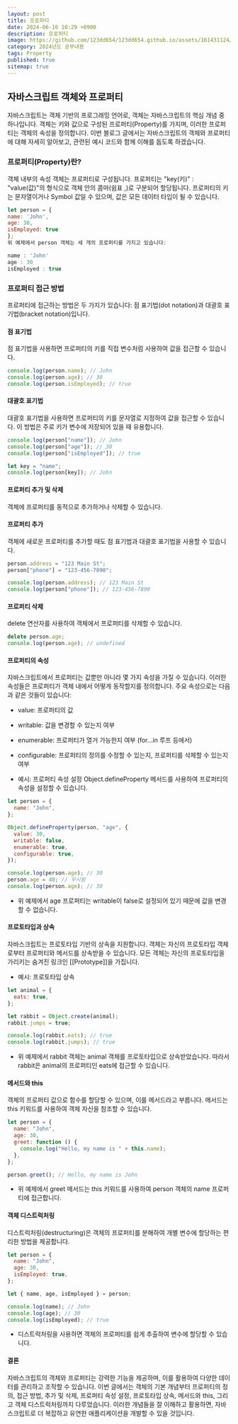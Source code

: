 ```yaml
---
layout: post
title: 프로퍼티
date: 2024-06-16 10:29 +0900
description: 프로퍼티
image: https://github.com/123dd654/123dd654.github.io/assets/161431124/8c4e8c90-4d2f-4e6e-86aa-9df7ca98a3a3
category: 2024년도 공부내용
tags: Property
published: true
sitemap: true
---
```


## 자바스크립트 객체와 프로퍼티

자바스크립트는 객체 기반의 프로그래밍 언어로, 객체는 자바스크립트의 핵심 개념 중 하나입니다.
객체는 키와 값으로 구성된 프로퍼티(Property)를 가지며, 이러한 프로퍼티는 객체의 속성을 정의합니다.
이번 블로그 글에서는 자바스크립트의 객체와 프로퍼티에 대해 자세히 알아보고, 관련된 예시 코드와 함께 이해를 돕도록 하겠습니다.

### 프로퍼티(Property)란?

객체 내부의 속성 객체는 프로퍼티로 구성됩니다.
프로퍼티는 "key(키)" : "value(값)"의 형식으로 객체 안의 콤마(쉼표 ,)로 구분되어 할당됩니다.
프로퍼티의 키는 문자열이거나 Symbol 값일 수 있으며, 값은 모든 데이터 타입이 될 수 있습니다.

```javascript
let person = {
name: 'John',
age: 30,
isEmployed: true
};
위 예제에서 person 객체는 세 개의 프로퍼티를 가지고 있습니다:

name : 'John'
age : 30
isEmployed : true
```

### 프로퍼티 접근 방법

프로퍼티에 접근하는 방법은 두 가지가 있습니다: 점 표기법(dot notation)과 대괄호 표기법(bracket notation)입니다.

#### 점 표기법

점 표기법을 사용하면 프로퍼티의 키를 직접 변수처럼 사용하여 값을 접근할 수 있습니다.

```javascript
console.log(person.name); // John
console.log(person.age); // 30
console.log(person.isEmployed); // true
```

#### 대괄호 표기법

대괄호 표기법을 사용하면 프로퍼티의 키를 문자열로 지정하여 값을 접근할 수 있습니다.
이 방법은 주로 키가 변수에 저장되어 있을 때 유용합니다.

```javascript
console.log(person["name"]); // John
console.log(person["age"]); // 30
console.log(person["isEmployed"]); // true

let key = "name";
console.log(person[key]); // John
```

#### 프로퍼티 추가 및 삭제

객체에 프로퍼티를 동적으로 추가하거나 삭제할 수 있습니다.

#### 프로퍼티 추가

객체에 새로운 프로퍼티를 추가할 때도 점 표기법과 대괄호 표기법을 사용할 수 있습니다.

```javascript
person.address = "123 Main St";
person["phone"] = "123-456-7890";

console.log(person.address); // 123 Main St
console.log(person["phone"]); // 123-456-7890
```

#### 프로퍼티 삭제

delete 연산자를 사용하여 객체에서 프로퍼티를 삭제할 수 있습니다.

```javascript
delete person.age;
console.log(person.age); // undefined
```

#### 프로퍼티의 속성

자바스크립트에서 프로퍼티는 값뿐만 아니라 몇 가지 속성을 가질 수 있습니다.
이러한 속성들은 프로퍼티가 객체 내에서 어떻게 동작할지를 정의합니다. 주요 속성으로는 다음과 같은 것들이 있습니다:

- value: 프로퍼티의 값
- writable: 값을 변경할 수 있는지 여부
- enumerable: 프로퍼티가 열거 가능한지 여부 (for...in 루프 등에서)
- configurable: 프로퍼티의 정의를 수정할 수 있는지, 프로퍼티를 삭제할 수 있는지 여부

- 예시: 프로퍼티 속성 설정
  Object.defineProperty 메서드를 사용하여 프로퍼티의 속성을 설정할 수 있습니다.

```javascript
let person = {
  name: "John",
};

Object.defineProperty(person, "age", {
  value: 30,
  writable: false,
  enumerable: true,
  configurable: true,
});

console.log(person.age); // 30
person.age = 40; // 무시됨
console.log(person.age); // 30
```

- 위 예제에서 age 프로퍼티는 writable이 false로 설정되어 있기 때문에 값을 변경할 수 없습니다.

#### 프로토타입과 상속

자바스크립트는 프로토타입 기반의 상속을 지원합니다.
객체는 자신의 프로토타입 객체로부터 프로퍼티와 메서드를 상속받을 수 있습니다.
모든 객체는 자신의 프로토타입을 가리키는 숨겨진 링크인 [[Prototype]]을 가집니다.

- 예시: 프로토타입 상속

```javascript
let animal = {
  eats: true,
};

let rabbit = Object.create(animal);
rabbit.jumps = true;

console.log(rabbit.eats); // true
console.log(rabbit.jumps); // true
```

- 위 예제에서 rabbit 객체는 animal 객체를 프로토타입으로 상속받았습니다.
  따라서 rabbit은 animal의 프로퍼티인 eats에 접근할 수 있습니다.

#### 메서드와 this

객체의 프로퍼티 값으로 함수를 할당할 수 있으며, 이를 메서드라고 부릅니다.
메서드는 this 키워드를 사용하여 객체 자신을 참조할 수 있습니다.

```javascript
let person = {
  name: "John",
  age: 30,
  greet: function () {
    console.log("Hello, my name is " + this.name);
  },
};

person.greet(); // Hello, my name is John
```

- 위 예제에서 greet 메서드는 this 키워드를 사용하여 person 객체의 name 프로퍼티에 접근합니다.

#### 객체 디스트럭처링

디스트럭처링(destructuring)은 객체의 프로퍼티를 분해하여 개별 변수에 할당하는 편리한 방법을 제공합니다.

```javascript
let person = {
  name: "John",
  age: 30,
  isEmployed: true,
};

let { name, age, isEmployed } = person;

console.log(name); // John
console.log(age); // 30
console.log(isEmployed); // true
```

- 디스트럭처링을 사용하면 객체의 프로퍼티를 쉽게 추출하여 변수에 할당할 수 있습니다.

#### 결론

자바스크립트의 객체와 프로퍼티는 강력한 기능을 제공하며, 이를 활용하여 다양한 데이터를 관리하고 조작할 수 있습니다.
이번 글에서는 객체의 기본 개념부터 프로퍼티의 정의, 접근 방법, 추가 및 삭제, 프로퍼티 속성 설정, 프로토타입 상속, 메서드와 this, 그리고 객체 디스트럭처링까지 다루었습니다. 이러한 개념들을 잘 이해하고 활용하면, 자바스크립트로 더 복잡하고 유연한 애플리케이션을 개발할 수 있을 것입니다.
